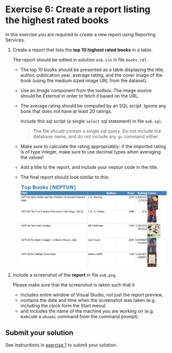 # Exercise 6: Create a report listing the highest rated books

In this exercise you are required to create a new report using Reporting Services.

1. Create a report that lists the **top 10 highest rated books** in a table.

   The report should be edited in solution `ex6.sln` in file `books.rdl`.

   - The top 10 books should be presented as a table displaying the title, author, publication year, average rating, and the cover image of the book (using the medium sized image URL from the dataset).

   - Use an _Image_ component from the toolbox. The image source should be _External_ in order to fetch it based on the URL.

   - The average rating should be computed by an SQL script. Ignore any book that does not have at least 20 ratings.

     Include this sql script (a single `select` sql statement) in file `ex6.sql`.

     > The file should contain a single sql query. Do not include the database name, and do not include any `go` command either.

   - Make sure to calculate the rating appropriately: if the imported rating is of type integer, make sure to use decimal types when averaging the values!

   - Add a title to the report, and include your neptun code in the title.

   - The final report should look similar to this:

     ![Top books report](images/exercise/report-books.png)

2. Include a screenshot of the **report** in file `ex6.png`.

   Please make sure that the screenshot is taken such that it

   - includes entire window of Visual Studio, not just the report preview,
   - contains the date and time when the screenshot was taken (e.g. including the clock form the Start menu)
   - and includes the name of the machine you are working on (e.g. execute a `whoami` command from the command prompt).

## Submit your solution

See instructions in [exercise 1](exercise1.md) to submit your solution.
